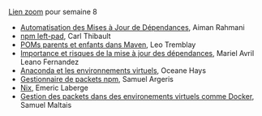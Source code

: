 [Lien zoom](https://umontreal.zoom.us/j/81632913237?pwd=n7t3NRyVslHy3S6rm4a4nH1QDvAYQW.1) pour semaine 8

- [Automatisation des Mises à Jour de Dépendances](https://github.com/umontreal-diro/IFT3913/tree/main/presentations/Semaine8/AimanRahmani), Aiman Rahmani
- [npm left-pad](https://github.com/umontreal-diro/IFT3913/tree/main/presentations/Semaine8/CarlThibault), Carl Thibault
- [POMs parents et enfants dans Maven](https://github.com/umontreal-diro/IFT3913/tree/main/presentations/Semaine8/LeoTremblay), Leo Tremblay
- [Importance et risques de la mise à jour des dépendances](https://github.com/umontreal-diro/IFT3913/tree/main/presentations/Semaine8/MarielAvrilLeanoFernandez), Mariel Avril Leano Fernandez
- [Anaconda et les environnements virtuels](https://github.com/umontreal-diro/IFT3913/tree/main/presentations/Semaine8/OceaneHays), Oceane Hays
- [Gestionnaire de packets npm](https://github.com/umontreal-diro/IFT3913/tree/main/presentations/Semaine8/SamuelArgeris), Samuel Argeris
- [Nix](https://github.com/umontreal-diro/IFT3913/tree/main/presentations/Semaine8/EmericLaberge), Emeric Laberge
- [Gestion des packets dans des environements virtuels comme Docker](https://github.com/umontreal-diro/IFT3913/tree/main/presentations/Semaine8/SamuelMaltais), Samuel Maltais

